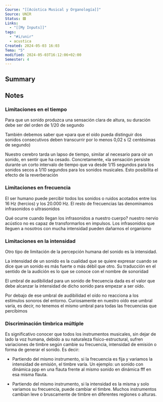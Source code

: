 ```yaml
---
Course: "[[Acústica Musical y Organología]]"
Source: UNIR
Status: 🟥
Links:
  - "[[My Inputs]]"
tags:
  - "#i/unir"
  - acustica
Created: 2024-05-03 16:03
Tema: "5"
modified: 2024-05-03T16:12:06+02:00
Semester: 4
---
```

## Summary


## Notes

### Limitaciones en el tiempo

Para que un sonido produzca una sensación clara de altura, su duración debe ser del orden de 1/20 de segundo

También debemos saber que «para que el oído pueda distinguir dos sonidos consecutivos deben transcurrir por lo menos 0,02 s (2 centésimas de segundo)

Nuestro cerebro tarda un lapso de tiempo, similar al necesario para oír un sonido, en sentir que ha cesado. Concretamente, «la sensación persiste durante un corto intervalo de tiempo que va desde 1/15 segundos para los sonidos secos a 1/10 segundos para los sonidos musicales. Esto posibilita el efecto de la reverberación

### Limitaciones en frecuencia

El ser humano puede percibir todos los sonidos o ruidos acotados entre los 16 Hz (hercios) y los 20.000 Hz. El resto de frecuencias las denominamos infrasonidos o ultrasonidos

Qué ocurre cuando llegan los infrasonidos a nuestro cuerpo? nuestro nervio acústico no es capaz de transformarlos en impulsos. Los infrasonidos que lleguen a nosotros con mucha intensidad pueden dañarnos el organismo

### Limitaciones en la intensidad

Otro tipo de limitación de la percepción humana del sonido es la intensidad.

La intensidad de un sonido es la cualidad que se quiere expresar cuando se dice que un sonido es más fuerte o más débil que otro. Su traducción en el sentido de la audición es lo que se conoce con el nombre de sonoridad

El umbral de audibilidad para un sonido de frecuencia dada es el valor que debe alcanzar la intensidad de dicho sonido para empezar a ser oído.



Por debajo de ese umbral de audibilidad el oído no reacciona a los estímulos sonoros del entorno. Curiosamente en nuestro oído ese umbral varía, es decir, no tenemos el mismo umbral para todas las frecuencias que percibimos

### Discriminación tímbrica múltiple

Es significativo conocer que todos los instrumentos musicales, sin dejar de lado la voz humana, debido a su naturaleza físico-estructural, sufren variaciones de timbre según cambie su frecuencia, intensidad de emisión o forma de generar el sonido. Es decir:

- Partiendo del mismo instrumento, si la frecuencia es fija y variamos la intensidad de emisión, el timbre varía. Un ejemplo: un sonido con dinámica ppp en una flauta frente al mismo sonido en dinámica fff en esa misma flauta.
  
- Partiendo del mismo instrumento, si la intensidad es la misma y solo variamos su frecuencia, puede cambiar el timbre. Muchos instrumentos cambian leve o bruscamente de timbre en diferentes regiones o alturas. 



